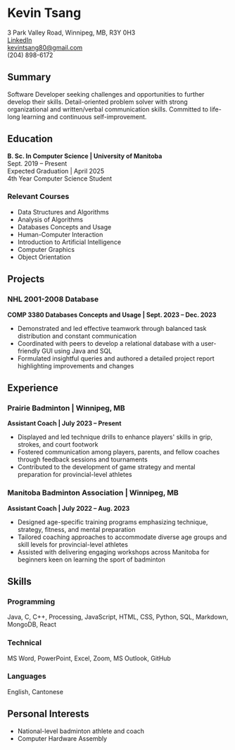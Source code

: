 # Kevin Tsang

3 Park Valley Road, Winnipeg, MB, R3Y 0H3  
[LinkedIn](https://www.linkedin.com/in/kevin-tsang-5308532a3)  
kevintsang80@gmail.com  
(204) 898-6172

## Summary

Software Developer seeking challenges and opportunities to further develop their skills. Detail-oriented problem solver with strong organizational and written/verbal communication skills. Committed to life-long learning and continuous self-improvement.

## Education

**B. Sc. In Computer Science | University of Manitoba**  
Sept. 2019 – Present  
Expected Graduation | April 2025  
4th Year Computer Science Student

### Relevant Courses

- Data Structures and Algorithms
- Analysis of Algorithms
- Databases Concepts and Usage
- Human-Computer Interaction
- Introduction to Artificial Intelligence
- Computer Graphics
- Object Orientation

## Projects

### NHL 2001-2008 Database

**COMP 3380 Databases Concepts and Usage | Sept. 2023 – Dec. 2023**

- Demonstrated and led effective teamwork through balanced task distribution and constant communication
- Coordinated with peers to develop a relational database with a user-friendly GUI using Java and SQL
- Formulated insightful queries and authored a detailed project report highlighting improvements and changes

## Experience

### Prairie Badminton | Winnipeg, MB

**Assistant Coach | July 2023 – Present**

- Displayed and led technique drills to enhance players' skills in grip, strokes, and court footwork
- Fostered communication among players, parents, and fellow coaches through feedback sessions and tournaments
- Contributed to the development of game strategy and mental preparation for provincial-level athletes

### Manitoba Badminton Association | Winnipeg, MB

**Assistant Coach | July 2022 – Aug. 2023**

- Designed age-specific training programs emphasizing technique, strategy, fitness, and mental preparation
- Tailored coaching approaches to accommodate diverse age groups and skill levels for provincial-level athletes
- Assisted with delivering engaging workshops across Manitoba for beginners keen on learning the sport of badminton

## Skills

### Programming

Java, C, C++, Processing, JavaScript, HTML, CSS, Python, SQL, Markdown, MongoDB, React

### Technical

MS Word, PowerPoint, Excel, Zoom, MS Outlook, GitHub

### Languages

English, Cantonese

## Personal Interests

- National-level badminton athlete and coach
- Computer Hardware Assembly
